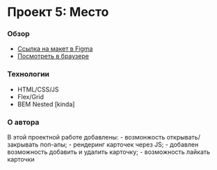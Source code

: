 # Проект 5: Место

### Обзор

* [Ссылка на макет в Figma](https://www.figma.com/file/StZjf8HnoeLdiXS7dYrLAh/JavaScript.-Sprint-4)
* [Посмотреть в браузере](https://illiagoncharov.github.io/mesto/)

### Технологии

* HTML/CSS/JS
* Flex/Grid
* BEM Nested [kinda]

### О автора 

В этой проектной работе добавлены: 
	- возмонжость открывать/закрывать поп-апы; 
	- рендеринг карточек через JS; 
	- добавлен возможность добавить и удалить карточку; 
	- возможность лайкать карточки 



